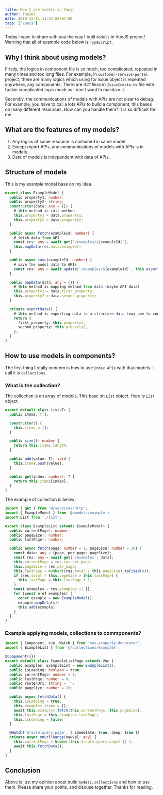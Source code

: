 ```yaml
---
title: How I use models in Vuejs
author: ThaiNT
date: 2019-12-11 11:52:00+07:00
tags: ['vuejs']
---
```


Today I want to share with you the way I built `models` in VueJS project! Warning that all of example code below is `TypeScript`.

## Why I think about using models?

Firstly, the logics in component file is so much, too complicated, repeated in many times and too long files. For example, in `customer-service-portal` project, there are many logics which using for issue object is repeated anywhere, any components. There are *441 lines* in `IssueCreate.ts` file with fuckin complicated logic much as I don't want to maintain it.

Secondly, the communications of models with APIs are not clear to debug. For example, you have to call a lots APIs to build a component, this bases on many different resources. How can you handle them? It is so difficult for me.

## What are the features of my models?

1. Any logics of same resource is contained in same model.
2. Except report APIs, any communications of models with APIs is in models.
3. Data of models is independent with data of APIs.

## Structure of models
This is my example model base on my idea.
```ts
export class ExampleModel {
  public property1: number;
  public property2: string;
  constructor(data: any = {}) {
    # this method is init method
    this.property1 = data.property1;
    this.property2 = data.property2;
  }

  public async fetch(exampleId: number) {
    # fetch data from API
    const res: any = await get(`/examples/${exampleId}`);
    this.mapData(res.data.example);
  }

  public async save(exampleId: number) {
    # save the model data to APIs
    const res: any = await update(`/examples/${exampleId}`, this.exportData())
  }

  public mapData(data: any = {}) {
    # this method is mapping method from data (maybe API data)
    this.property1 = data.first_property;
    this.property2 = data.second_property;
  }

  private exportData() {
    # this method is exporting data to a structure data (may use to communicate with APIs)
    return {
      first_property: this.property1,
      second_property: this.property2,
    };
  }
}
```
## How to use models in components?

The first thing I really concern is how to use `index APIs` with that models. I call it is `collections`.

### What is the collection?

The collection is an array of models. This base on `List` object. Here is `List` object.

```ts
export default class List<T> {
  public items: T[];

  constructor() {
    this.items = [];
  }

  public size(): number {
    return this.items.length;
  }

  public add(value: T): void {
    this.items.push(value);
  }

  public get(index: number): T {
    return this.items[index];
  }
}
```

The example of collection is below:

```ts
import { get } from '@/services/http';
import { ExampleModel } from '@/models/example';
import List from './list';

export class ExampleList extends ExampleModel> {
  public currentPage!: number;
  public pageSize!: number;
  public lastPage!: number;

  public async fetch(page: number = 1, pageSize: number = 20) {
    const data: any = {page, per_page: pageSize};
    const res: any = await get(`/examples`, data);
    this.currentPage = res.current_page;
    this.pageSize = res.per_page;
    this.lastPage = Number((res.total / this.pageSize).toFixed(0));
    if (res.total / this.pageSize > this.lastPage) {
      this.lastPage = this.lastPage + 1;
    }
    const examples = res.examples || [];
    for (const e of examples) {
      const example = new ExampleModel();
      example.mapData(s);
      this.add(example);
    }
  }
}
```

### Example applying models, collections to commponents?

```ts
import { Component, Vue, Watch } from 'vue-property-decorator';
import { ExampleList } from '@/collections/examples';

@Component({})
export default class ExampleListPage extends Vue {
  public examples: ExampleList = new ExampleList();
  public isLoading: boolean = true;
  public currentPage: number = 1;
  public lastPage: number = 0;
  public routerUri: string = '';
  public pageSize: number = 20;

  public async fetchData() {
    this.isLoading = true;
    this.examples.items = [];
    await this.examples.fetch(this.currentPage, this.pageSize);
    this.lastPage = this.examples.lastPage;
    this.isLoading = false;
  }

  @Watch('$route.query.page', { immediate: true, deep: true })
  private async onUrlChange(newVal: any) {
    this.currentPage = Number(this.$route.query.page) || 1;
    await this.fetchData();
  }
}
```

## Conclusion
Above is just my opinion about build `models`, `collections` and how to use them. Please share your points, and discuse together. Thanks for reading.
